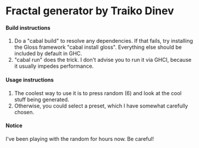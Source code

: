 # Fractal generator by Traiko Dinev

#### Build instructions
1. Do a "cabal build" to resolve any dependencies. If that fails,
try installing the Gloss framework "cabal install gloss". Everything else
should be included by default in GHC.
2. "cabal run" does the trick. I don't advise you to run it via GHCI,
because it usually impedes performance.

#### Usage instructions
1. The coolest way to use it is to press random (6) and look at the cool stuff
being generated.
2. Otherwise, you could select a preset, which I have somewhat carefully chosen.

#### Notice
I've been playing with the random for hours now. Be careful!
